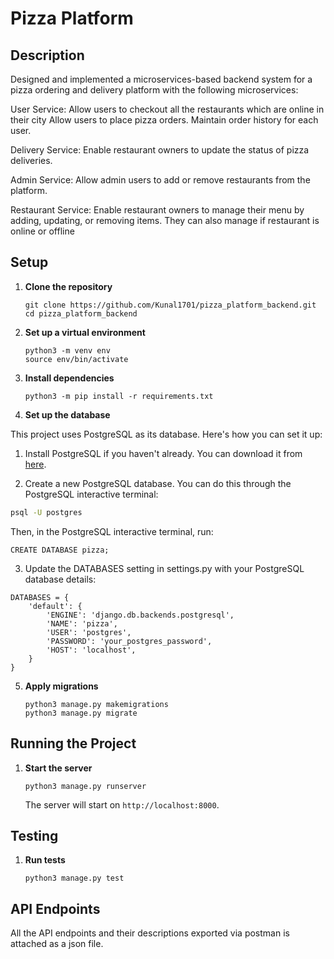 # Pizza Platform

## Description

Designed and implemented a microservices-based backend system for a pizza ordering and delivery platform with the following microservices:

User Service:
Allow users to checkout all the restaurants which are online in their city
Allow users to place pizza orders.
Maintain order history for each user.

Delivery Service:
Enable restaurant owners to update the status of pizza deliveries.

Admin Service:
Allow admin users to add or remove restaurants from the platform.

Restaurant Service:
Enable restaurant owners to manage their menu by adding, updating, or removing items.
They can also manage if restaurant is online or offline


## Setup

1. **Clone the repository**

    ```
    git clone https://github.com/Kunal1701/pizza_platform_backend.git
    cd pizza_platform_backend
    ```

2. **Set up a virtual environment**

    ```
    python3 -m venv env
    source env/bin/activate
    ```

3. **Install dependencies**

    ```
    python3 -m pip install -r requirements.txt
    ```

4. **Set up the database**

This project uses PostgreSQL as its database. Here's how you can set it up:

1. Install PostgreSQL if you haven't already. You can download it from [here](https://www.postgresql.org/download/).

2. Create a new PostgreSQL database. You can do this through the PostgreSQL interactive terminal:

```bash
psql -U postgres
```
Then, in the PostgreSQL interactive terminal, run:
```
CREATE DATABASE pizza;
```

3. Update the DATABASES setting in settings.py with your PostgreSQL database details:
```
DATABASES = {
    'default': {
        'ENGINE': 'django.db.backends.postgresql',
        'NAME': 'pizza',
        'USER': 'postgres',
        'PASSWORD': 'your_postgres_password',
        'HOST': 'localhost',
    }
}
```


5. **Apply migrations**

    ```
    python3 manage.py makemigrations
    python3 manage.py migrate
    ```

## Running the Project

1. **Start the server**

    ```
    python3 manage.py runserver
    ```

    The server will start on `http://localhost:8000`.

## Testing

1. **Run tests**

    ```
    python3 manage.py test
    ```

## API Endpoints

All the API endpoints and their descriptions exported via postman is attached as a json file.